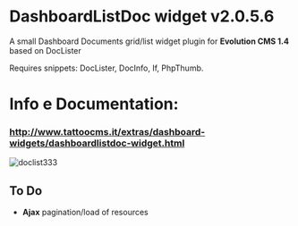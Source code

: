 # DashboardListDoc widget v2.0.5.6

A small Dashboard Documents grid/list widget plugin for **Evolution CMS 1.4** based on DocLister

Requires snippets: DocLister, DocInfo, If, PhpThumb.

# Info e Documentation: 
### http://www.tattoocms.it/extras/dashboard-widgets/dashboardlistdoc-widget.html

![doclist333](https://user-images.githubusercontent.com/7342798/33715917-865d2b64-db54-11e7-9eba-89f12b368be5.png)

## To Do
- **Ajax** pagination/load of resources

